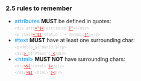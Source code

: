 ### 2.5 rules to remember

<ul>
  <li class="fragment fade-in">
    <strong style="color:#42affa;">attributes</strong> <strong>MUST</strong> be defined in quotes:<br><small style="color:silver;"><code>&lt;div attr<span style="border-bottom:1px solid red;color:red;">="${</span>'attribute'<span style="border-bottom:1px solid red;color:red;">}"</span>&gt;&lt;/div&gt;</code></small><br><small style="color:silver;"><code>&lt;p class<span style="border-bottom:1px solid red;color:red;">='${</span>'static ' + dynamic<span style="border-bottom:1px solid red;color:red;">}'</span>&gt;&lt;/p&gt;</code></small>
  </li>
  <li class="fragment fade-in">
    <strong style="color:#42affa;">#text</strong> <strong>MUST</strong> have at least one surrounding char:<br><small style="color:silver;"><code>&lt;p&gt;Hello<span style="border-bottom:1px solid red;color:red;"> </span>${'World'}&lt;/p&gt;</code></small><br><small style="color:silver;"><code>&lt;div<span style="border-bottom:1px solid red;color:red;">&gt; </span>${'#text'}<span style="border-bottom:1px solid red;color:red;"> &lt;</span>/div&gt;</code></small>
  </li>
  <li class="fragment fade-in">
    <strong style="color:#42affa;">&lt;html&gt;</strong> <strong>MUST NOT</strong> have surrounding chars:<br><small style="color:silver;"><code>&lt;div<span style="border-bottom:1px solid red;color:red;">&gt;${</span>'&lt;html&gt;'<span style="border-bottom:1px solid red;color:red;">}&lt;</span>/div&gt;</code></small>
    <br><small style="color:silver;"><code>&lt;/div<span style="border-bottom:1px solid red;color:red;">&gt;${</span>'&lt;html&gt;'<span style="border-bottom:1px solid red;color:red;">}&lt;</span>hr&gt;</code></small>
  </li>
</ul>